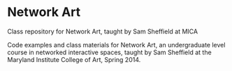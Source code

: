 # Network Art

Class repository for Network Art, taught by Sam Sheffield at MICA

Code examples and class materials for Network Art, an undergraduate level course in networked interactive spaces, taught by Sam Sheffield at the Maryland Institute College of Art, Spring 2014.
